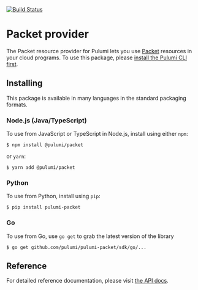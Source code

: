 [![Build Status](https://travis-ci.com/pulumi/pulumi-packet.svg?token=eHg7Zp5zdDDJfTjY8ejq&branch=master)](https://travis-ci.com/pulumi/pulumi-packet)

# Packet provider

The Packet resource provider for Pulumi lets you use [Packet](https://www.packet.com/) resources in your cloud programs.  To use
this package, please [install the Pulumi CLI first](https://pulumi.io/).


## Installing

This package is available in many languages in the standard packaging formats.

### Node.js (Java/TypeScript)

To use from JavaScript or TypeScript in Node.js, install using either `npm`:

    $ npm install @pulumi/packet

or `yarn`:

    $ yarn add @pulumi/packet

### Python

To use from Python, install using `pip`:

    $ pip install pulumi-packet

### Go

To use from Go, use `go get` to grab the latest version of the library

    $ go get github.com/pulumi/pulumi-packet/sdk/go/...

## Reference

For detailed reference documentation, please visit [the API docs][1].


[1]: https://pulumi.io/reference/pkg/nodejs/@pulumi/packet/index.html
